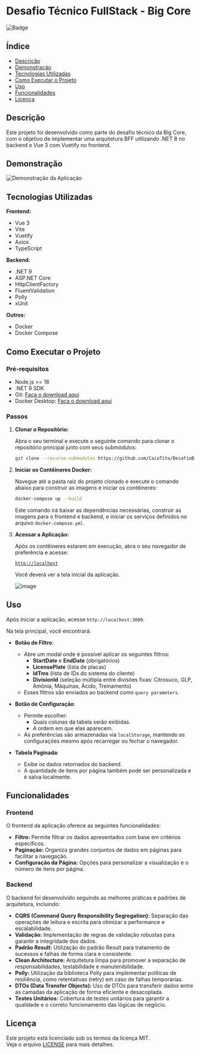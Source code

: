 # Desafio Técnico FullStack - Big Core

![Badge](https://img.shields.io/badge/status-em%20desenvolvimento-yellow)

## Índice

- [Descrição](#descrição)
- [Demonstração](#demonstração)
- [Tecnologias Utilizadas](#tecnologias-utilizadas)
- [Como Executar o Projeto](#como-executar-o-projeto)
- [Uso](#uso)
- [Funcionalidades](#funcionalidades)
- [Licença](#licença)

## Descrição

Este projeto foi desenvolvido como parte do desafio técnico da Big Core, com o objetivo de implementar uma arquitetura BFF utilizando .NET 8 no backend e Vue 3 com Vuetify no frontend.

## Demonstração

![Demonstração da Aplicação](https://github.com/user-attachments/assets/8cdd5f2b-c2f2-461c-b9ef-7efc4568896e)

## Tecnologias Utilizadas

**Frontend:**

- Vue 3
- Vite
- Vuetify
- Axios
- TypeScript

**Backend:**

- .NET 9
- ASP.NET Core
- HttpClientFactory
- FluentValidation
- Polly
- xUnit

**Outros:**

- Docker
- Docker Compose

## Como Executar o Projeto

### Pré-requisitos

- Node.js >= 18
- .NET 9 SDK
- Git: [Faça o download aqui](https://git-scm.com/downloads)
- Docker Desktop: [Faça o download aqui](https://www.docker.com/products/docker-desktop/)

### Passos

1.  **Clonar o Repositório:**

    Abra o seu terminal e execute o seguinte comando para clonar o repositório principal junto com seus submódulos:

    ```bash
    git clone --recurse-submodules https://github.com/CaioTito/DesafioBigCore.git
    ```

2.  **Iniciar os Contêineres Docker:**

    Navegue até a pasta raiz do projeto clonado e execute o comando abaixo para construir as imagens e iniciar os contêineres:

    ```bash
    docker-compose up --build
    ```

    Este comando irá baixar as dependências necessárias, construir as imagens para o frontend e backend, e iniciar os serviços definidos no arquivo `docker-compose.yml`.

3.  **Acessar a Aplicação:**

    Após os contêineres estarem em execução, abra o seu navegador de preferência e acesse:

    [`http://localhost`](http://localhost)

    Você deverá ver a tela inicial da aplicação.

    ![image](https://github.com/user-attachments/assets/8cdd5f2b-c2f2-461c-b9ef-7efc4568896e)

## Uso

Após iniciar a aplicação, acesse `http://localhost:3000`.

Na tela principal, você encontrará:

- **Botão de Filtro**:
  - Abre um modal onde é possível aplicar os seguintes filtros:
    - **StartDate** e **EndDate** (obrigatórios)
    - **LicensePlate** (lista de placas)
    - **IdTms** (lista de IDs do sistema do cliente)
    - **DivisionId** (seleção múltipla entre divisões fixas: Citrosuco, GLP, Amônia, Máquinas, Ácido, Treinamento)
  - Esses filtros são enviados ao backend como `query parameters`.

- **Botão de Configuração**:
  - Permite escolher:
    - Quais colunas da tabela serão exibidas.
    - A ordem em que elas aparecem.
  - As preferências são armazenadas via `localStorage`, mantendo as configurações mesmo após recarregar ou fechar o navegador.

- **Tabela Paginada**:
  - Exibe os dados retornados do backend.
  - A quantidade de itens por página também pode ser personalizada e é salva localmente.

## Funcionalidades

### Frontend

O frontend da aplicação oferece as seguintes funcionalidades:

-   **Filtro:** Permite filtrar os dados apresentados com base em critérios específicos.
-   **Paginação:** Organiza grandes conjuntos de dados em páginas para facilitar a navegação.
-   **Configuração da Página:** Opções para personalizar a visualização e o número de itens por página.

### Backend

O backend foi desenvolvido seguindo as melhores práticas e padrões de arquitetura, incluindo:

-   **CQRS (Command Query Responsibility Segregation):** Separação das operações de leitura e escrita para otimizar a performance e escalabilidade.
-   **Validação:** Implementação de regras de validação robustas para garantir a integridade dos dados.
-   **Padrão Result:** Utilização do padrão Result para tratamento de sucessos e falhas de forma clara e consistente.
-   **Clean Architecture:** Arquitetura limpa para promover a separação de responsabilidades, testabilidade e manutenibilidade.
-   **Polly:** Utilização da biblioteca Polly para implementar políticas de resiliência, como retentativas (retry) em caso de falhas temporárias.
-   **DTOs (Data Transfer Objects):** Uso de DTOs para transferir dados entre as camadas da aplicação de forma eficiente e desacoplada.
-   **Testes Unitários:** Cobertura de testes unitários para garantir a qualidade e o correto funcionamento das lógicas de negócio.

 
## Licença

Este projeto está licenciado sob os termos da licença MIT.  
Veja o arquivo [LICENSE](./LICENSE) para mais detalhes.
